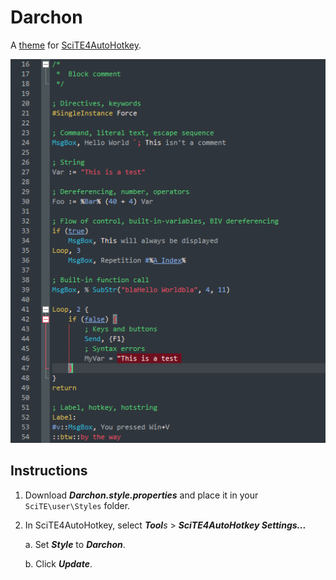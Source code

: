 # Darchon
A [theme](https://autohotkey.com/boards/viewtopic.php?f=61&t=69) for [SciTE4AutoHotkey](http://fincs.ahk4.net/scite4ahk).

![Preview](editor.preview.png "Preview")

## Instructions
1. Download _**Darchon.style.properties**_ and place it in your `SciTE\user\Styles` folder.
2. In SciTE4AutoHotkey, select _**Tool**s_ > _**SciTE4AutoHotkey Settings...**_

    a. Set _**Style**_ to _**Darchon**_.
    
    b. Click _**Update**_.
